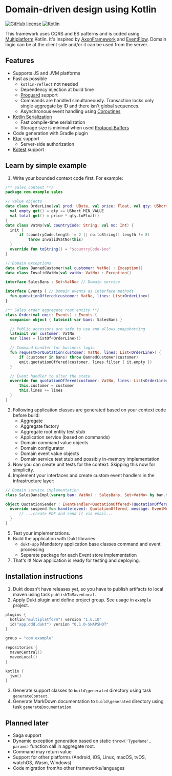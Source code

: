 # Domain-driven design using Kotlin

[![GitHub license](https://img.shields.io/badge/license-Apache%20License%202.0-blue.svg?style=flat)](http://www.apache.org/licenses/LICENSE-2.0)
[![Kotlin](https://img.shields.io/badge/kotlin-1.6.10-blue.svg?logo=kotlin)](http://kotlinlang.org)

This framework uses CQRS and ES patterns and is coded using [Multiplatform](https://kotlinlang.org/docs/multiplatform.html) Kotlin. It's inspired by [AxonFramework](https://github.com/AxonFramework/AxonFramework) and [EventFlow](https://github.com/eventflow/EventFlow). Domain logic can be at the client side and/or it can be used from the server.

## Features
- Supports JS and JVM platforms
- Fast as possible
  - `kotlin-reflect` not needed
  - Dependency injection at build time
  - [Proguard](https://github.com/Guardsquare/proguard) support
  - Commands are handled simultaneously. Transaction locks only single aggregate by ID and there isn't global sequences.
  - Asynchronous event handling using [Coroutines](https://kotlinlang.org/docs/coroutines-overview.html)
- [Kotlin Serialization](https://github.com/Kotlin/kotlinx.serialization)
  - Fast compile-time serialization
  - Storage size is minimal when used [Protocol Buffers](https://developers.google.com/protocol-buffers)
- Code generation with Gradle plugin
- [Ktor](https://ktor.io/) support
  - Server-side authorization
- [Kotest](https://kotest.io/) support

## Learn by simple example
1. Write your bounded context code first. For example:
  ```kotlin
/** Sales context **/
package com.example.sales

// Value objects
data class OrderLine(val prod: UByte, val price: Float, val qty: UShort = 1u) {
    val empty get() = qty == UShort.MIN_VALUE
    val total get() = price * qty.toFloat()
}
data class VatNo(val countryCode: String, val no: Int) {
    init {
        if (countryCode.length != 2 || no.toString().length != 8)
            throw InvalidVatNo(this)
    }
    override fun toString() = "$countryCode-$no"
}

// Domain exceptions
data class BannedCustomer(val customer: VatNo) : Exception()
data class InvalidVatNo(val vatNo: VatNo) : Exception()

interface SalesBans : Set<VatNo> // Domain service

interface Events { // Domain events as interface methods
    fun quotationOffered(customer: VatNo, lines: List<OrderLine>)
}

/** Sales order aggregate root entity **/
class Order(val emit: Events) : Events {
    companion object { lateinit var bans: SalesBans }

    // Public accessors are safe to use and allows snapshotting
    lateinit var customer: VatNo
    var lines = listOf<OrderLine>()

    // Command handler for business logic
    fun requestForQuotation(customer: VatNo, lines: List<OrderLine>) {
        if (customer in bans) throw BannedCustomer(customer)
        emit.quotationOffered(customer, lines.filter { it.empty })
    }

    // Event handler to alter the state
    override fun quotationOffered(customer: VatNo, lines: List<OrderLine>) {
        this.customer = customer
        this.lines += lines
    }
}
  ```
2. Following application classes are generated based on your context code before build:
   - Aggregate
   - Aggregate factory
   - Aggregate root entity test stub
   - Application service (based on commands)
   - Domain command value objects
   - Domain configurator
   - Domain event value objects
   - Domain service test stub and possibly in-memory implementation
3. Now you can create unit tests for the context. Skipping this now for simplicity.
4. Implement your interfaces and create custom event handlers in the infrastructure layer:
  ```kotlin
// Domain service implementation
class SalesBansImpl(vararg ban: VatNo) : SalesBans, Set<VatNo> by ban.toSet()

object QuotationSender : EventHandler<QuotationOffered>(QuotationOffered::class) {
    override suspend fun handle(event: QuotationOffered, message: EventMessage) {
        // ...create PDF and send it via email...
    }
}
  ```
5. Test your implementations.
6. Build the application with Dukt libraries:
   - `dukt-app` Mandatory application base classes command and event processing
   - Separate package for each Event store implementation
7. That's it! Now application is ready for testing and deploying.

## Installation instructions

1. Dukt doesn't have releases yet, so you have to publish artifacts to local maven using task `publishToMavenLocal`.
2. Apply Dukt plugin and define project group. See usage in `example` project.
  ```kotlin
plugins {
    kotlin("multiplatform") version "1.6.10"
    id("app.ddd.dukt") version "0.1.0-SNAPSHOT"
}

group = "com.example"

repositories {
    mavenCentral()
    mavenLocal()
}

kotlin {
    jvm()
}
  ```
3. Generate support classes to `build\generated` directory using task `generateContext`.
4. Generate MarkDown documentation to `build\generated` directory using task `generateDocumentation`.

## Planned later
- Saga support
- Dynamic exception generation based on static `throw('TypeName', params)` function call in aggregate root.
- Command may return value
- Support for other platforms (Android, iOS, Linux, macOS, tvOS, watchOS, Wasm, Windows)
- Code migration from/to other frameworks/languages

